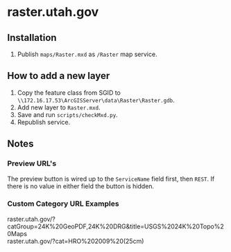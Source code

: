 raster.utah.gov
================

## Installation
1. Publish `maps/Raster.mxd` as `/Raster` map service.

## How to add a new layer
1. Copy the feature class from SGID to `\\172.16.17.53\ArcGISServer\data\Raster\Raster.gdb`.
2. Add new layer to `Raster.mxd`.
3. Save and run `scripts/checkMxd.py`.
4. Republish service.

## Notes
### Preview URL's
The preview button is wired up to the `ServiceName` field first, then `REST`. If there is no value in either field the button is hidden.

### Custom Category URL Examples
raster.utah.gov/?catGroup=24K%20GeoPDF,24K%20DRG&title=USGS%2024K%20Topo%20Maps  
raster.utah.gov/?cat=HRO%202009%20(25cm)
